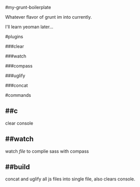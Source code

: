 #my-grunt-boilerplate

Whatever flavor of grunt im into currently.

I'll learn yeoman later...


#plugins

###clear

###watch

###compass

###uglify

###concat


#commands

##c
--------------------
clear console


##watch
--------------------
watch *file* to complie sass with compass


##build
--------------------
concat and uglify all js files into single file, also clears console.